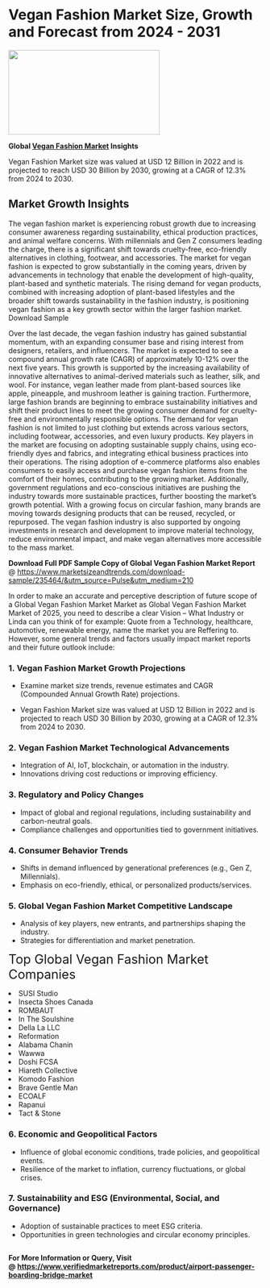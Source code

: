 <H1>Vegan Fashion Market Size, Growth and Forecast from 2024 - 2031</H1><img class="aligncenter size-medium wp-image-584254" src="https://thirdeyenews.in/wp-content/uploads/2024/09/Global-Market-Research-300x168.jpeg" alt="" width="300" height="168" /><p><strong>Global&nbsp;<a href="https://www.marketsizeandtrends.com/download-sample/235464/&amp;utm_source=Pulse&amp;utm_medium=210">Vegan Fashion Market</a> Insights</strong></p><p>Vegan Fashion Market size was valued at USD 12 Billion in 2022 and is projected to reach USD 30 Billion by 2030, growing at a CAGR of 12.3% from 2024 to 2030.</p><p><h2>Market Growth Insights</h2> <p>The vegan fashion market is experiencing robust growth due to increasing consumer awareness regarding sustainability, ethical production practices, and animal welfare concerns. With millennials and Gen Z consumers leading the charge, there is a significant shift towards cruelty-free, eco-friendly alternatives in clothing, footwear, and accessories. The market for vegan fashion is expected to grow substantially in the coming years, driven by advancements in technology that enable the development of high-quality, plant-based and synthetic materials. The rising demand for vegan products, combined with increasing adoption of plant-based lifestyles and the broader shift towards sustainability in the fashion industry, is positioning vegan fashion as a key growth sector within the larger fashion market. Download Sample</p> <p>Over the last decade, the vegan fashion industry has gained substantial momentum, with an expanding consumer base and rising interest from designers, retailers, and influencers. The market is expected to see a compound annual growth rate (CAGR) of approximately 10-12% over the next five years. This growth is supported by the increasing availability of innovative alternatives to animal-derived materials such as leather, silk, and wool. For instance, vegan leather made from plant-based sources like apple, pineapple, and mushroom leather is gaining traction. Furthermore, large fashion brands are beginning to embrace sustainability initiatives and shift their product lines to meet the growing consumer demand for cruelty-free and environmentally responsible options. The demand for vegan fashion is not limited to just clothing but extends across various sectors, including footwear, accessories, and even luxury products. Key players in the market are focusing on adopting sustainable supply chains, using eco-friendly dyes and fabrics, and integrating ethical business practices into their operations. The rising adoption of e-commerce platforms also enables consumers to easily access and purchase vegan fashion items from the comfort of their homes, contributing to the growing market. Additionally, government regulations and eco-conscious initiatives are pushing the industry towards more sustainable practices, further boosting the market’s growth potential. With a growing focus on circular fashion, many brands are moving towards designing products that can be reused, recycled, or repurposed. The vegan fashion industry is also supported by ongoing investments in research and development to improve material technology, reduce environmental impact, and make vegan alternatives more accessible to the mass market. </p><p><span class=""><strong>Download Full PDF Sample Copy of Global Vegan Fashion Market Report</strong> @ <a href="https://www.marketsizeandtrends.com/download-sample/235464/&amp;utm_source=Pulse&amp;utm_medium=210" target="_blank">https://www.marketsizeandtrends.com/download-sample/235464/&amp;utm_source=Pulse&amp;utm_medium=210</a></span></p><p>In order to make an accurate and perceptive description of future scope of a Global&nbsp;Vegan Fashion Market Market as Global&nbsp;Vegan Fashion Market Market of 2025, you need to describe a clear Vision &ndash; What Industry or Linda can you think of for example: Quote from a Technology, healthcare, automotive, renewable energy, name the market you are Reffering to. However, some general trends and factors usually impact market reports and their future outlook include:</p><h3>1.&nbsp;<strong>Vegan Fashion Market Growth Projections</strong></h3><ul><li>Examine market size trends, revenue estimates and CAGR (Compounded Annual Growth Rate) projections.</li><li><p>Vegan Fashion Market size was valued at USD 12 Billion in 2022 and is projected to reach USD 30 Billion by 2030, growing at a CAGR of 12.3% from 2024 to 2030.</p></li></ul><h3>2.&nbsp;<strong>Vegan Fashion Market Technological Advancements</strong></h3><ul><li>Integration of AI, IoT, blockchain, or automation in the industry.</li><li>Innovations driving cost reductions or improving efficiency.</li></ul><h3>3.&nbsp;<strong>Regulatory and Policy Changes</strong></h3><ul><li>Impact of global and regional regulations, including sustainability and carbon-neutral goals.</li><li>Compliance challenges and opportunities tied to government initiatives.</li></ul><h3>4.&nbsp;<strong>Consumer Behavior Trends</strong></h3><ul><li>Shifts in demand influenced by generational preferences (e.g., Gen Z, Millennials).</li><li>Emphasis on eco-friendly, ethical, or personalized products/services.</li></ul><h3>5.&nbsp;<strong>Global Vegan Fashion Market Competitive Landscape</strong></h3><ul><li>Analysis of key players, new entrants, and partnerships shaping the industry.</li><li>Strategies for differentiation and market penetration.</li></ul><p data-pm-slice="1 1 []"><span style="color: inherit; font-family: inherit; font-size: 25px;">Top Global Vegan Fashion Market Companies</span></p><div class="" data-test-id=""><p><li>SUSI Studio</li><li> Insecta Shoes Canada</li><li> ROMBAUT</li><li> In The Soulshine</li><li> Della La LLC</li><li> Reformation</li><li> Alabama Chanin</li><li> Wawwa</li><li> Doshi FCSA</li><li> Hiareth Collective</li><li> Komodo Fashion</li><li> Brave Gentle Man</li><li> ECOALF</li><li> Rapanui</li><li> Tact & Stone</li></p></div><h3>6.&nbsp;<strong>Economic and Geopolitical Factors</strong></h3><ul><li>Influence of global economic conditions, trade policies, and geopolitical events.</li><li>Resilience of the market to inflation, currency fluctuations, or global crises.</li></ul><h3>7.&nbsp;<strong>Sustainability and ESG (Environmental, Social, and Governance)</strong></h3><ul><li>Adoption of sustainable practices to meet ESG criteria.</li><li>Opportunities in green technologies and circular economy principles.</li></ul><h2><strong style="font-size: 14px;">For More Information or Query, Visit @&nbsp;</strong><a style="background-color: #ffffff; font-size: 14px;" href="https://www.marketsizeandtrends.com/report/vegan-fashion-market/" target="_blank">https://www.verifiedmarketreports.com/product/airport-passenger-boarding-bridge-market</a></h2>
